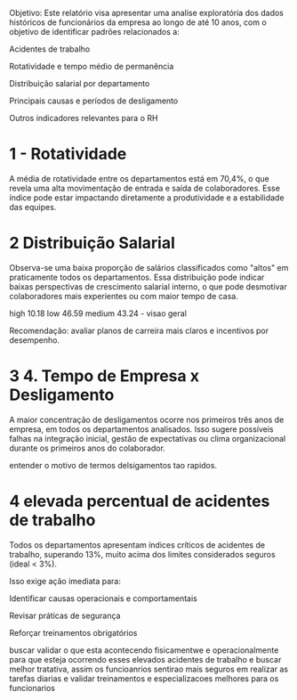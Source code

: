 Objetivo:
Este relatório visa apresentar uma analise exploratória dos dados históricos de funcionários da empresa ao longo de até 10 anos, com o objetivo de identificar padrões relacionados a:

Acidentes de trabalho

Rotatividade e tempo médio de permanência

Distribuição salarial por departamento

Principais causas e períodos de desligamento

Outros indicadores relevantes para o RH


# 1 - Rotatividade

A média de rotatividade entre os departamentos está em 70,4%, o que revela uma alta movimentação de entrada e saída de colaboradores. Esse índice pode estar impactando diretamente a produtividade e a estabilidade das equipes.

# 2 Distribuição Salarial

Observa-se uma baixa proporção de salários classificados como "altos" em praticamente todos os departamentos. Essa distribuição pode indicar baixas perspectivas de crescimento salarial interno, o que pode desmotivar colaboradores mais experientes ou com maior tempo de casa.

high      10.18
low       46.59
medium    43.24   - visao geral



Recomendação: avaliar planos de carreira mais claros e incentivos por desempenho.


# 3 4. Tempo de Empresa x Desligamento

A maior concentração de desligamentos ocorre nos primeiros três anos de empresa, em todos os departamentos analisados. Isso sugere possíveis falhas na integração inicial, gestão de expectativas ou clima organizacional durante os primeiros anos do colaborador.


entender o motivo de termos delsigamentos tao rapidos.

# 4 elevada percentual de acidentes de trabalho 

Todos os departamentos apresentam índices críticos de acidentes de trabalho, superando 13%, muito acima dos limites considerados seguros (ideal < 3%).

Isso exige ação imediata para:

Identificar causas operacionais e comportamentais

Revisar práticas de segurança

Reforçar treinamentos obrigatórios


buscar validar o que esta acontecendo fisicamentwe e operacionalmente para que esteja ocorrendo esses elevados acidentes de trabalho e buscar melhor tratativa, assim os funcioanrios sentirao mais seguros em realizar as tarefas diarias e validar treinamentos e especializacoes melhores para os funcionarios
